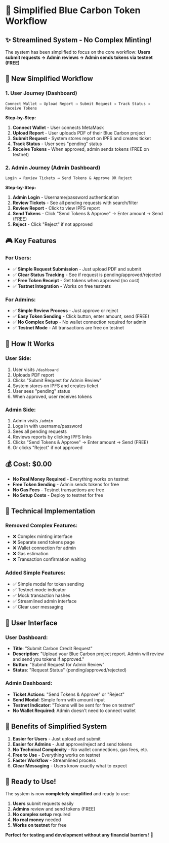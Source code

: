 # 🎯 Simplified Blue Carbon Token Workflow

## ✨ **Streamlined System - No Complex Minting!**

The system has been simplified to focus on the core workflow: **Users submit requests → Admin reviews → Admin sends tokens via testnet (FREE)**

## 🔄 **New Simplified Workflow**

### **1. User Journey** (Dashboard)
```
Connect Wallet → Upload Report → Submit Request → Track Status → Receive Tokens
```

**Step-by-Step:**
1. **Connect Wallet** - User connects MetaMask
2. **Upload Report** - User uploads PDF of their Blue Carbon project
3. **Submit Request** - System stores report on IPFS and creates ticket
4. **Track Status** - User sees "pending" status
5. **Receive Tokens** - When approved, admin sends tokens (FREE on testnet)

### **2. Admin Journey** (Admin Dashboard)
```
Login → Review Tickets → Send Tokens & Approve OR Reject
```

**Step-by-Step:**
1. **Admin Login** - Username/password authentication
2. **Review Tickets** - See all pending requests with search/filter
3. **Review Report** - Click to view IPFS report
4. **Send Tokens** - Click "Send Tokens & Approve" → Enter amount → Send (FREE)
5. **Reject** - Click "Reject" if not approved

## 🎮 **Key Features**

### **For Users:**
- ✅ **Simple Request Submission** - Just upload PDF and submit
- ✅ **Clear Status Tracking** - See if request is pending/approved/rejected
- ✅ **Free Token Receipt** - Get tokens when approved (no cost)
- ✅ **Testnet Integration** - Works on free testnets

### **For Admins:**
- ✅ **Simple Review Process** - Just approve or reject
- ✅ **Easy Token Sending** - Click button, enter amount, send (FREE)
- ✅ **No Complex Setup** - No wallet connection required for admin
- ✅ **Testnet Mode** - All transactions are free on testnet

## 🚀 **How It Works**

### **User Side:**
1. User visits `/dashboard`
2. Uploads PDF report
3. Clicks "Submit Request for Admin Review"
4. System stores on IPFS and creates ticket
5. User sees "pending" status
6. When approved, user receives tokens

### **Admin Side:**
1. Admin visits `/admin`
2. Logs in with username/password
3. Sees all pending requests
4. Reviews reports by clicking IPFS links
5. Clicks "Send Tokens & Approve" → Enter amount → Send (FREE)
6. Or clicks "Reject" if not approved

## 💰 **Cost: $0.00**

- **No Real Money Required** - Everything works on testnet
- **Free Token Sending** - Admin sends tokens for free
- **No Gas Fees** - Testnet transactions are free
- **No Setup Costs** - Deploy to testnet for free

## 🔧 **Technical Implementation**

### **Removed Complex Features:**
- ❌ Complex minting interface
- ❌ Separate send tokens page
- ❌ Wallet connection for admin
- ❌ Gas estimation
- ❌ Transaction confirmation waiting

### **Added Simple Features:**
- ✅ Simple modal for token sending
- ✅ Testnet mode indicator
- ✅ Mock transaction hashes
- ✅ Streamlined admin interface
- ✅ Clear user messaging

## 📱 **User Interface**

### **User Dashboard:**
- **Title**: "Submit Carbon Credit Request"
- **Description**: "Upload your Blue Carbon project report. Admin will review and send you tokens if approved."
- **Button**: "Submit Request for Admin Review"
- **Status**: "Request Status" (pending/approved/rejected)

### **Admin Dashboard:**
- **Ticket Actions**: "Send Tokens & Approve" or "Reject"
- **Send Modal**: Simple form with amount input
- **Testnet Indicator**: "Tokens will be sent for free on testnet"
- **No Wallet Required**: Admin doesn't need to connect wallet

## 🎯 **Benefits of Simplified System**

1. **Easier for Users** - Just upload and submit
2. **Easier for Admins** - Just approve/reject and send tokens
3. **No Technical Complexity** - No wallet connections, gas fees, etc.
4. **Free to Use** - Everything works on testnet
5. **Faster Workflow** - Streamlined process
6. **Clear Messaging** - Users know exactly what to expect

## 🚀 **Ready to Use!**

The system is now **completely simplified** and ready to use:

1. **Users** submit requests easily
2. **Admins** review and send tokens (FREE)
3. **No complex setup** required
4. **No real money** needed
5. **Works on testnet** for free

**Perfect for testing and development without any financial barriers!** 🎉
